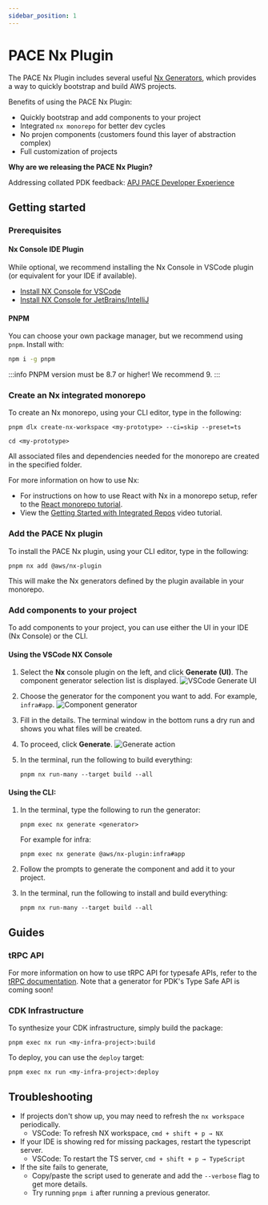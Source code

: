 ```yaml
---
sidebar_position: 1
---
```


# PACE Nx Plugin

The PACE Nx Plugin includes several useful [Nx Generators](https://nx.dev/features/generate-code), which provides a way to quickly bootstrap and build AWS projects.

Benefits of using the PACE Nx Plugin:

- Quickly bootstrap and add components to your project
- Integrated `nx monorepo` for better dev cycles
- No projen components (customers found this layer of abstraction complex)
- Full customization of projects

**Why are we releasing the PACE Nx Plugin?**

Addressing collated PDK feedback: [APJ PACE Developer Experience](https://quip-amazon.com/bXVHAYgO6IxM/APJ-PACE-Developer-Experience)

## Getting started

### Prerequisites

#### Nx Console IDE Plugin

While optional, we recommend installing the Nx Console in VSCode plugin (or equivalent for your IDE if available).

- [Install NX Console for VSCode](https://marketplace.visualstudio.com/items?itemName=nrwl.angular-console)
- [Install NX Console for JetBrains/IntelliJ](https://plugins.jetbrains.com/plugin/21060-nx-console)

#### PNPM

You can choose your own package manager, but we recommend using `pnpm`. Install with:

```bash
npm i -g pnpm
```

:::info
PNPM version must be 8.7 or higher! We recommend 9.
:::

### Create an Nx integrated monorepo

To create an Nx monorepo, using your CLI editor, type in the following:

```
pnpm dlx create-nx-workspace <my-prototype> --ci=skip --preset=ts

cd <my-prototype>
```

All associated files and dependencies needed for the monorepo are created in the specified folder.

For more information on how to use Nx:

- For instructions on how to use React with Nx in a monorepo setup, refer to the [React monorepo tutorial](https://nx.dev/getting-started/tutorials/react-monorepo-tutorial).
- View the [Getting Started with Integrated Repos](https://www.youtube.com/watch?v=weZ7NAzB7PM) video tutorial.

### Add the PACE Nx plugin

To install the PACE Nx plugin, using your CLI editor, type in the following:

```
pnpm nx add @aws/nx-plugin
```

This will make the Nx generators defined by the plugin available in your monorepo.

### Add components to your project

To add components to your project, you can use either the UI in your IDE (Nx Console) or the CLI.

#### Using the VSCode NX Console

1. Select the **Nx** console plugin on the left, and click **Generate (UI)**. The component generator selection list is displayed.
   ![VSCode Generate UI](/img/nx-generate-ui.png)
2. Choose the generator for the component you want to add. For example, `infra#app`.
   ![Component generator](/img/nx-component-generator.png)
3. Fill in the details. The terminal window in the bottom runs a dry run and shows you what files will be created.
4. To proceed, click **Generate**.
   ![Generate action](/img/nx-infra-app-generate.png)

5. In the terminal, run the following to build everything:

   ```
   pnpm nx run-many --target build --all
   ```

#### Using the CLI:

1. In the terminal, type the following to run the generator:

   ```
   pnpm exec nx generate <generator>
   ```

   For example for infra:

   ```
   pnpm exec nx generate @aws/nx-plugin:infra#app
   ```

2. Follow the prompts to generate the component and add it to your project.

3. In the terminal, run the following to install and build everything:

   ```
   pnpm nx run-many --target build --all
   ```

## Guides

### tRPC API

For more information on how to use tRPC API for typesafe APIs, refer to the [tRPC documentation](https://trpc.io/). Note that a generator for PDK's Type Safe API is coming soon!

### CDK Infrastructure

To synthesize your CDK infrastructure, simply build the package:

```
pnpm exec nx run <my-infra-project>:build
```

To deploy, you can use the `deploy` target:

```
pnpm exec nx run <my-infra-project>:deploy
```

## Troubleshooting

- If projects don't show up, you may need to refresh the `nx workspace` periodically.
  - VSCode: To refresh NX workspace, `cmd + shift + p → NX`
- If your IDE is showing red for missing packages, restart the typescript server.
  - VSCode: To restart the TS server, `cmd + shift + p → TypeScript`
- If the site fails to generate,
  - Copy/paste the script used to generate and add the `--verbose` flag to get more details.
  - Try running `pnpm i` after running a previous generator.
